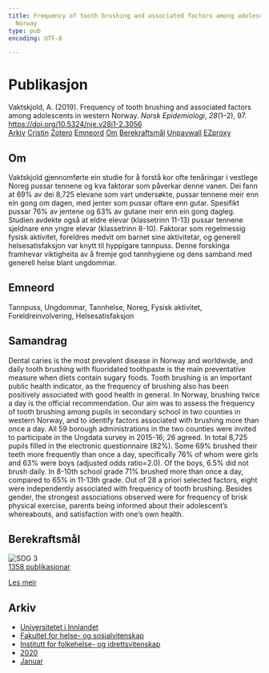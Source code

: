 ```yaml
---
title: Frequency of tooth brushing and associated factors among adolescents in western
  Norway
type: pub
encoding: UTF-8

---
```

<h1>Publikasjon</h1>
<article id="csl-bib-container-BYEW3N9V" class="csl-bib-container">
  <div class="csl-bib-body"> <div class="csl-entry">Vaktskjold, A. (2019). Frequency of tooth brushing and associated factors among adolescents in western Norway. <i>Norsk Epidemiologi</i>, <i>28</i>(1–2), 97. <a href="https://doi.org/10.5324/nje.v28i1-2.3056">https://doi.org/10.5324/nje.v28i1-2.3056</a></div> </div>
  <div class="csl-bib-buttons">
    <a href="#taxonomy-article-BYEW3N9V" alt="archive" class="csl-bib-button">Arkiv</a>
    <a href="https://app.cristin.no/results/show.jsf?id=1781757" alt="Cristin" class="csl-bib-button">Cristin</a>
    <a href="http://zotero.org/groups/5881554/items/BYEW3N9V" alt="Zotero" class="csl-bib-button">Zotero</a>
    <a href="#keywords-article-BYEW3N9V" alt="keywords" class="csl-bib-button">Emneord</a>
    <a href="#about-article-BYEW3N9V" alt="about_pub" class="csl-bib-button">Om</a>
    <a href="#sdg-article-BYEW3N9V" alt="sdg" class="csl-bib-button">Berekraftsmål</a>
    <a href="https://www.ntnu.no/ojs/index.php/norepid/article/download/3056/2963" alt="Unpaywall" class="csl-bib-button">Unpaywall</a>
    <a href="https://www.ntnu.no/ojs/index.php/norepid/article/download/3056/2963" alt="EZproxy" class="csl-bib-button">EZproxy</a>
  </div>
  <div id="csl-bib-meta-container-BYEW3N9V"></div>
</article>
<div id="csl-bib-meta-BYEW3N9V" class="csl-bib-meta">
  <article id="about-article-BYEW3N9V" class="about_pub-article">
    <h1>Om</h1>
    Vaktskjold gjennomførte ein studie for å forstå kor ofte tenåringar i vestlege Noreg pussar tennene og kva faktorar som påverkar denne vanen. Dei fann at 69% av dei 8,725 elevane som vart undersøkte, pussar tennene meir enn ein gong om dagen, med jenter som pussar oftare enn gutar. Spesifikt pussar 76% av jentene og 63% av gutane meir enn ein gong dagleg. Studien avdekte også at eldre elevar (klassetrinn 11-13) pussar tennene sjeldnare enn yngre elevar (klassetrinn 8-10). Faktorar som regelmessig fysisk aktivitet, foreldres medvit om barnet sine aktivitetar, og generell helsesatisfaksjon var knytt til hyppigare tannpuss. Denne forskinga framhevar viktigheita av å fremje god tannhygiene og dens samband med generell helse blant ungdommar.
  </article>
  <article id="keywords-article-BYEW3N9V" class="keywords-article">
    <h1>Emneord</h1>
    Tannpuss, Ungdommar, Tannhelse, Noreg, Fysisk aktivitet, Foreldreinvolvering, Helsesatisfaksjon
  </article>
  <article id="abstract-article-BYEW3N9V" class="abstract-article">
    <h1>Samandrag</h1>
    Dental caries is the most prevalent disease in Norway and worldwide, and daily tooth brushing with fluoridated toothpaste is the main preventative measure when diets contain sugary foods. Tooth brushing is an 
important public health indicator, as the frequency of brushing also has been positively associated with good 
health in general. In Norway, brushing twice a day is the official recommendation. Our aim was to assess the 
frequency of tooth brushing among pupils in secondary school in two counties in western Norway, and to 
identify factors associated with brushing more than once a day. All 59 borough administrations in the two 
counties were invited to participate in the Ungdata survey in 2015-16; 26 agreed. In total 8,725 pupils filled 
in the electronic questionnaire (82%). Some 69% brushed their teeth more frequently than once a day, 
specifically 76% of whom were girls and 63% were boys (adjusted odds ratio=2.0). Of the boys, 6.5% did 
not brush daily. In 8-10th school grade 71% brushed more than once a day, compared to 65% in 11-13th grade. 
Out of 28 a priori selected factors, eight were independently associated with frequency of tooth brushing. 
Besides gender, the strongest associations observed were for frequency of brisk physical exercise, parents 
being informed about their adolescent’s whereabouts, and satisfaction with one’s own health.
  </article>
  <article id="sdg-article-BYEW3N9V" class="sdg-article">
    <h1>Berekraftsmål</h1>
    <div class="sdg-container"><div id="sdg3" class="sdg">
        <img src="{{< params subfolder >}}images/sdg/sdg03_nn.png" class="image" alt="SDG 3">
        <div class="sdg-overlay">
          <a href="{{< params subfolder >}}nn/archive/?sdg=3#archive" class="sdg-publication-count"><span>1358</span> publikasjonar</a>
          <p><a href="https://fn.no/om-fn/fns-baerekraftsmaal/god-helse-og-livskvalitet?lang=nno-NO" class="sdg-read-more">Les meir</a></p>
        </div>
      </div></div>
  </article>
  <article id="taxonomy-article-BYEW3N9V" class="taxonomy-article">
    <h1>Arkiv</h1>
    <ul>
      <li><a href="{{< params subfolder >}}nn/archive/?key=3DCRN523">Universitetet i Innlandet</a></li>
      <li><a href="{{< params subfolder >}}nn/archive/?key=IDKFS3MX">Fakultet for helse- og sosialvitenskap</a></li>
      <li><a href="{{< params subfolder >}}nn/archive/?key=FJXE3Z8X">Institutt for folkehelse- og idrettsvitenskap</a></li>
      <li><a href="{{< params subfolder >}}nn/archive/?key=6ZJPMG9D">2020</a></li>
      <li><a href="{{< params subfolder >}}nn/archive/?key=VMNMBFHC">Januar</a></li>
    </ul>
  </article>
</div>
